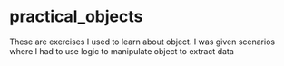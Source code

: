 # practical_objects
These are exercises I used to learn about object. I was given scenarios where I had to use logic to manipulate object to extract data
